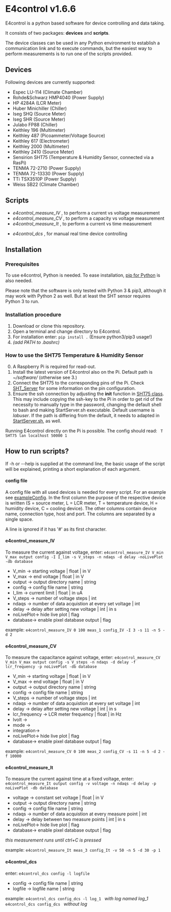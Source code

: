 # E4control v1.6.6
E4control is a python based software for device controlling and data taking.

It consists of two packages: **devices** and **scripts**.

The device classes can be used in any Python environment to establish a communication link and to execute commands, but the easiest way to perform measurements is to run one of the scripts provided.

## Devices
Following devices are currently supported:
- Espec LU-114 (Climate Chamber)
- Rohde&Schwarz HMP4040 (Power Supply)
- HP 4284A (LCR Meter)
- Huber Minichiller (Chiller)
- Iseg SHQ (Source Meter)
- Iseg SHR (Source Meter)
- Julabo FP88 (Chiller)
- Keithley 196 (Multimeter)
- Keithley 487 (Picoammeter/Voltage Source)
- Keithley 617 (Electrometer)
- Keithley 2000 (Multimeter)
- Keithley 2410 (Source Meter)
- Sensirion SHT75 (Temperature & Humidity Sensor, connected via a RasPi)
- TENMA 72-2710 (Power Supply)
- TENMA 72-13330 (Power Supply)
- TTi TSX3510P (Power Supply)
- Weiss SB22 (Climate Chamber)

## Scripts
- *e4control_measure_IV* , to perform a current vs voltage measurement
- *e4control_measure_CV* , to perform a capacity vs voltage measurement
- *e4control_measure_It* , to perform a current vs time measurement
<!-- - *e4control_measure_Cint*, to perform a capcity vs. voltage measurement with hold for 'hold_t' at 'hold_v' for 'times' times -->
- *e4control_dcs* , for manual real time device controlling


## Installation
### Prerequisites
To use e4control, Python is needed. To ease installation, [pip for Python](https://pypi.python.org/pypi/pip) is also needed.

Please note that the software is only tested with Python 3 & pip3, although it may work with Python 2 as well. But at least the SHT sensor requires Python 3 to run.

### Installation procedure
1. Download or clone this repository.
2. Open a terminal and change directory to E4control.
3. For installation enter: `pip install .` (Ensure python3/pip3 usage!)
4. *(add PATH to .bashrc)* 

### How to use the SHT75 Temperature & Humidity Sensor
0. A Raspberry Pi is required for read-out.
1. Install the latest version of E4control also on the Pi. Default path is *~/software/* (otherwise see 3.)
2. Connect the SHT75 to the corresponding pins of the Pi. Check [SHT_Server](/e4control/devices/SHT_Server.py) for some information on the pin configuration.
3. Ensure the ssh connection by adjusting the __init__ function in [SHT75 class](e4control/devices/SHT75.py). This may include copying the ssh-key to the Pi in order to get rid of the necessity to manually type in the password, changing the default shell to bash and making StartServer.sh executable. Default username is *labuser*. If the path is differing from the default, it needs to adapted in [StartServer.sh](/e4control/devices/StartServer.sh), as well.

Running E4control directly on the Pi is possible. The config should read:
` T SHT75 lan localhost 50000 1`

## How to run scripts?
If -h or --help is supplied at the command line, the basic usage of the script will be explained, printing a short explanation of each argument.

#### config file
A config file with all used devices is needed for every script. For an example see [exampleConfig](/examples/exampleConfig).
In the first column the purpose of the respective device is written (S = source meter, L = LCR meter, T = temperature device, H = humidity device, C = cooling device). The other columns contain device name, connection type, host and port. The columns are separated by a single space.

A line is ignored if it has '#' as its first character.

#### e4control_measure_IV
To measure the current against voltage, enter:
`e4control_measure_IV V_min V_max output config -I I_lim -s V_steps -n ndaqs -d delay -noLivePlot -db database`

- V_min   -> starting voltage | float | in V
- V_max   -> end voltage | float | in V
- output  -> output directory name | string
- config  -> config file name | string
- I_lim   -> current limit | float | in uA
- V_steps -> number of voltage steps | int
- ndaqs   -> number of data acquistion at every set voltage | int
- delay   -> delay after setting new voltage | int | in s
- noLivePlot-> hide live plot | flag
- database-> enable pixel database output | flag

example:
`e4control_measure_IV 0 100 meas_1 config_IV -I 3 -s 11 -n 5 -d 2 `

#### e4control_measure_CV
To measure the capacitance against voltage, enter:
`e4control_measure_CV V_min V_max output config -s V_steps -n ndaqs -d delay -f lcr_frequency -p noLivePlot -db database`

- V_min   -> starting voltage | float | in V
- V_max   -> end voltage | float | in V
- output  -> output directory name | string
- config  -> config file name | string
- V_steps -> number of voltage steps | int
- ndaqs   -> number of data acquistion at every set voltage | int
- delay   -> delay after setting new voltage | int | in s
- lcr_frequency -> LCR meter frequency | float | in Hz
- lvolt   ->
- mode    ->
- integration->
- noLivePlot-> hide live plot | flag
- database-> enable pixel database output | flag

example:
`e4control_measure_CV 0 100 meas_2 config_CV -s 11 -n 5 -d 2 -f 10000`

<!-- #### e4control_measure_Cint
enter:
`e4control_measure_Cint V_min V_max output config -I_lim -I I_Lim -s V_steps -n ndaqs -d delay -f lcr_frequenz -times times
-hold_V hold_v -hold_t hold_t`

- V_min   -> starting voltage | float | in V
- V_max   -> end voltage | float | in V
- output  -> output directory name | string
- config  -> config file name | string
- V_steps -> number of voltage steps | int
- ndaqs   -> number of data acquistion at every set voltage | int
- delay   -> delay after setting new voltage | int | in s
- lcr_frequenz -> LCR meter frequenz | float | in Hz
- times -> number of times the routine is repeated | int
- hold_V -> voltage applied during the 'hold' phase | float | in V
- hold_t -> duration of the 'hold' phase | int | in s

example:
`e4control_measure_CV 0 100 meas_2 config_CV -s 11 -n 5 -d 2 -f 10000`
 -->
#### e4control_measure_It
To measure the current against time at a fixed voltage, enter:
`e4control_measure_It output config -v voltage -n ndaqs -d delay -p noLivePlot -db database`

- voltage -> constant set voltage | float | in V
- output  -> output directory name | string
- config  -> config file name | string
- ndaqs   -> number of data acquistion at every measure point | int
- delay   -> delay between two measure points | int | in s
- noLivePlot-> hide live plot | flag
- database-> enable pixel database output | flag

*this measurement runs until ctrl+C is pressed*

example:
`e4control_measure_It meas_3 config_It -v 50 -n 5 -d 30 -p 1`

#### e4control_dcs
enter:
`e4control_dcs config -l logfile `

- config  -> config file name | string
- logfile -> logfile name | string

example:
`e4control_dcs config_dcs -l log_1 ` *with log named log_1*  
`e4control_dcs config_dcs ` *without log*

